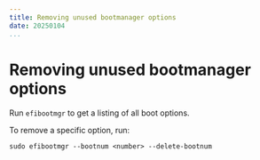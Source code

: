 ```yaml
---
title: Removing unused bootmanager options
date: 20250104
...
```


# Removing unused bootmanager options

Run `efibootmgr` to get a listing of all boot options.

To remove a specific option, run:

```shell
sudo efibootmgr --bootnum <number> --delete-bootnum
```
